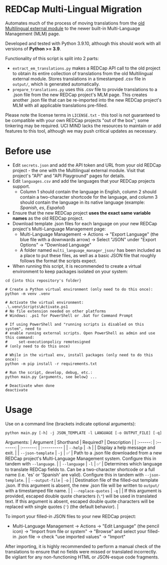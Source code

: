 # REDCap Multi-Lingual Migration
Automates much of the process of moving translations from the [old Multilingual external module](https://github.com/smartinkc/Multilingual) to the newer built-in Multi-Language Management (MLM) page.

Developed and tested with Python 3.9.10, although this should work with all versions of **Python >= 3.9**.

Functionality of this script is split into 2 parts:
* `extract_em_translations.py` makes a REDCap API call to the old project to obtain its entire collection of translations from the old Multilingual external module. Stores translations in a timestamped .csv file in `output/`, which is generated automatically.
* `prepare_translations.py` uses this .csv file to provide translations to a .json file from the new REDCap project's MLM page. This creates another .json file that can be re-imported into the new REDCap project's MLM with all applicable translations pre-filled.

Please note the license terms in `LICENSE.txt` - this tool is not guaranteed to be compatible with your own REDCap projects "out of the box"; some tinkering may be required. UCI MIND lacks the resources to maintain or add features to this tool, although we may push critical updates as necessary.

# Before use
* Edit `secrets.json` and add the API token and URL from your old REDCap project - the one with the Multilingual external module. Visit that project's "API" and "API Playground" pages for details.
* Edit `languages.csv` and add the languages that your REDCap projects support.
  * Column 1 should contain the language in English, column 2 should contain a two-character shortcode for the language, and column 3 should contain the language in its native language (example: _Spanish_, _es_, _Español_)
* Ensure that the new REDCap project **uses the exact same variable names** as the old REDCap project.
* Download template .json files for each language on your new REDCap project's Multi-Language Management page:
  * Multi-Language Management -> Actions -> "Export Language" (the blue file with a downwards arrow) -> Select "JSON" under "Export Options" -> "Download Language"
  * A folder named `multi_language_manager_json/` has been included as a place to put these files, as well as a basic JSON file that roughly follows the format the scripts expect.
* When running this script, it is recommended to create a virtual environment to keep packages isolated on your system:
```
cd {into this repository's folder}

# Create a Python virtual environment (only need to do this once):
python -m venv .venv

# Activate the virtual environment:
.\.venv\Scripts\Activate.ps1
# No file extension needed on other platforms
# Windows: .ps1 for PowerShell or .bat for Command Prompt

# If using PowerShell and "running scripts is disabled on this system", need to
# enable running external scripts. Open PowerShell as admin and use this command:
#     set-executionpolicy remotesigned
# (only need to do this once)

# While in the virtual env, install packages (only need to do this once):
python -m pip install -r requirements.txt

# Run the script, develop, debug, etc.:
python main.py {arguments, see below} ...

# Deactivate when done
deactivate
```

# Usage
Use on a command line (brackets indicate optional arguments):
```
python main.py [-h] -j JSON_TEMPLATE -l LANGUAGE [-o OUTPUT_FILE] [-q]
```

Arguments:
| Argument | Shorthand | Required? | Description |
| :------: | :-------: | :-------: | :---------- |
| `--help` | `-h` |  | Display a help message and exit. |
| `--json-template` | `-j` | ✅ | Path to a .json file downloaded from a new REDCap project's Multi-Language Management system. Configure this in tandem with `--language`. |
| `--language` | `-l` | ✅ | Determines which language to translate REDCap fields to. Can be a two-character shortcode or a full name (i.e. 'es' or 'Spanish' are valid). Configure this in tandem with `--json-template`. |
| `--output-file` | `-o` |  | Destination file of the filled-out template .json. If this argument is absent, the new .json file will be written to `output/` with a timestamped file name. |
| `--replace-quotes` | `-q` |  | If this argument is provided, escaped double quote characters (`\"`) will be used in translated text. If this argument is absent, escaped double quote characters will be replaced with single quotes (`'`) (the default behavior). |

To import your filled-in JSON files to your new REDCap project:
* Multi-Language Management -> Actions -> "Edit Language" (the pencil icon) -> "Import from file or system" -> "Browse" and select your filled-in .json file -> check "use imported values" -> "Import"

After importing, it is highly recommended to perform a manual check of the translations to ensure that no fields were missed or translated incorrectly. Be vigilant for any non-functioning HTML or JSON-esque code fragments.
